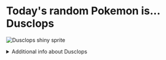 # Today's random Pokemon is... Dusclops

![Dusclops shiny sprite](https://raw.githubusercontent.com/PokeAPI/sprites/master/sprites/pokemon/shiny/356.png)

<details>
<summary>Additional info about Dusclops</summary>

| srpite type | image |
|------|------|
| back_default | ![Dusclops back_default sprite](https://raw.githubusercontent.com/PokeAPI/sprites/master/sprites/pokemon/back/356.png) |
| back_shiny | ![Dusclops back_shiny sprite](https://raw.githubusercontent.com/PokeAPI/sprites/master/sprites/pokemon/back/shiny/356.png) |
| front_default | ![Dusclops front_default sprite](https://raw.githubusercontent.com/PokeAPI/sprites/master/sprites/pokemon/356.png) | </details>